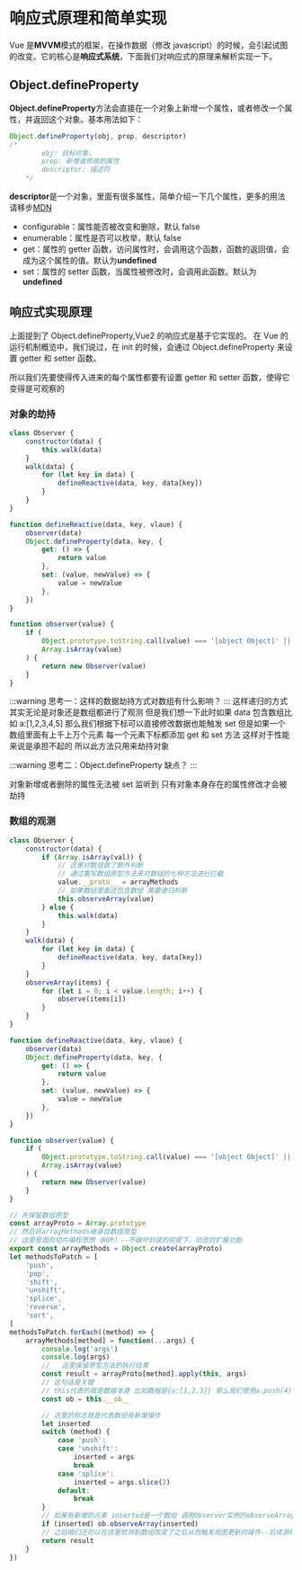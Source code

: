 # 响应式原理和简单实现

Vue 是**MVVM**模式的框架，在操作数据（修改 javascript）的时候，会引起试图的改变。它的核心是**响应式系统**，下面我们对响应式的原理来解析实现一下。

## Object.defineProperty

**Object.defineProperty**方法会直接在一个对象上新增一个属性，或者修改一个属性，并返回这个对象。基本用法如下：

```javascript
Object.defineProperty(obj, prop, descriptor)
/*
        obj: 目标对象，
        prop: 新增或修改的属性
        descriptor: 描述符
    */
```

**descriptor**是一个对象，里面有很多属性，简单介绍一下几个属性，更多的用法请移步[MDN](https://developer.mozilla.org/zh-CN/docs/Web/JavaScript/Reference/Global_Objects/Object/defineProperty)

-   configurable：属性能否被改变和删除，默认 false
-   enumerable：属性是否可以枚举，默认 false
-   get：属性的 getter 函数，访问属性时，会调用这个函数，函数的返回值，会成为这个属性的值。默认为**undefined**
-   set：属性的 setter 函数，当属性被修改时，会调用此函数。默认为**undefined**

## 响应式实现原理

上面提到了 Object.defineProperty,Vue2 的响应式是基于它实现的。
在 Vue 的运行机制概览中，我们说过，在 init 的时候，会通过 Object.defineProperty 来设置 getter 和 setter 函数。

所以我们先要使得传入进来的每个属性都要有设置 getter 和 setter 函数，使得它变得是可观察的

### 对象的劫持

```javascript
class Observer {
    constructor(data) {
        this.walk(data)
    }
    walk(data) {
        for (let key in data) {
            defineReactive(data, key, data[key])
        }
    }
}

function defineReactive(data, key, vlaue) {
    observer(data)
    Object.defineProperty(data, key, {
        get: () => {
            return value
        },
        set: (value, newValue) => {
            value = newValue
        },
    })
}

function observer(value) {
    if (
        Object.prototype.toString.call(value) === '[object Object]' ||
        Array.isArray(value)
    ) {
        return new Observer(value)
    }
}
```

:::warning
思考一：这样的数据劫持方式对数组有什么影响？
:::
这样递归的方式其实无论是对象还是数组都进行了观测 但是我们想一下此时如果 data 包含数组比如 a:[1,2,3,4,5] 那么我们根据下标可以直接修改数据也能触发 set 但是如果一个数组里面有上千上万个元素 每一个元素下标都添加 get 和 set 方法 这样对于性能来说是承担不起的 所以此方法只用来劫持对象

:::warning
思考二：Object.defineProperty 缺点？
:::

对象新增或者删除的属性无法被 set 监听到 只有对象本身存在的属性修改才会被劫持

### 数组的观测

```javascript
class Observer {
    constructor(data) {
        if (Array.isArray(val)) {
            // 这里对数组做了额外判断
            // 通过重写数组原型方法来对数组的七种方法进行拦截
            value.__proto__ = arrayMethods
            // 如果数组里面还包含数组 需要递归判断
            this.observeArray(value)
        } else {
            this.walk(data)
        }
    }
    walk(data) {
        for (let key in data) {
            defineReactive(data, key, data[key])
        }
    }
    observeArray(items) {
        for (let i = 0; i < value.length; i++) {
            observe(items[i])
        }
    }
}

function defineReactive(data, key, vlaue) {
    observer(data)
    Object.defineProperty(data, key, {
        get: () => {
            return value
        },
        set: (value, newValue) => {
            value = newValue
        },
    })
}

function observer(value) {
    if (
        Object.prototype.toString.call(value) === '[object Object]' ||
        Array.isArray(value)
    ) {
        return new Observer(value)
    }
}

// 先保留数组原型
const arrayProto = Array.prototype
// 然后将arrayMethods继承自数组原型
// 这里是面向切片编程思想（AOP）--不破坏封装的前提下，动态的扩展功能
export const arrayMethods = Object.create(arrayProto)
let methodsToPatch = [
    'push',
    'pop',
    'shift',
    'unshift',
    'splice',
    'reverse',
    'sort',
]
methodsToPatch.forEach((method) => {
    arrayMethods[method] = function(...args) {
        console.log('args')
        console.log(args)
        //   这里保留原型方法的执行结果
        const result = arrayProto[method].apply(this, args)
        // 这句话是关键
        // this代表的就是数据本身 比如数据是{a:[1,2,3]} 那么我们使用a.push(4)  this就是a  ob就是a.__ob__ 这个属性就是上段代码增加的 代表的是该数据已经被响应式观察过了指向Observer实例
        const ob = this.__ob__

        // 这里的标志就是代表数组有新增操作
        let inserted
        switch (method) {
            case 'push':
            case 'unshift':
                inserted = args
                break
            case 'splice':
                inserted = args.slice(2)
            default:
                break
        }
        // 如果有新增的元素 inserted是一个数组 调用Observer实例的observeArray对数组每一项进行观测
        if (inserted) ob.observeArray(inserted)
        // 之后咱们还可以在这里检测到数组改变了之后从而触发视图更新的操作--后续源码会揭晓
        return result
    }
})
```
